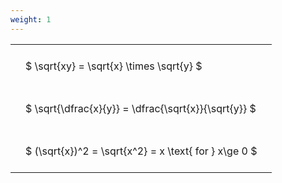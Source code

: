 ```yaml
---
weight: 1
---
```


<style type="text/css">
#T_1d804 th.col_heading {
  text-align: left;
  font-size: 1em;
}
#T_1d804 td {
  text-align: left;
  font-size: 1em;
  padding: 1.5em;
}
</style>
<table id="T_1d804">
  <thead>
  </thead>
  <tbody>
    <tr>
      <td id="T_1d804_row0_col0" class="data row0 col0" >$ \sqrt{xy} = \sqrt{x} \times \sqrt{y} $</td>
    </tr>
    <tr>
      <td id="T_1d804_row1_col0" class="data row1 col0" >$ \sqrt{\dfrac{x}{y}} = \dfrac{\sqrt{x}}{\sqrt{y}} $</td>
    </tr>
    <tr>
      <td id="T_1d804_row2_col0" class="data row2 col0" >$ (\sqrt{x})^2 = \sqrt{x^2} = x \text{ for } x\ge 0 $</td>
    </tr>
  </tbody>
</table>
